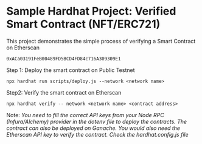 # Sample Hardhat Project: Verified Smart Contract (NFT/ERC721)

This project demonstrates the simple process of verifying a Smart Contract on Etherscan
```shell
0xACa03191FeB00489FD5BCD4FD84c716A309309E1
```

Step 1:
Deploy the smart contract on Public Testnet
```shell
npx hardhat run scripts/deploy.js --network <network name>
```

Step2:
Verify the smart contract on Etherscan
```shell
npx hardhat verify -- network <network name> <contract address>
```

Note:
*You need to fill the correct API keys from your Node RPC (Infura/Alchemy) provider in the dotenv file to deploy the contracts. The contract can also be deployed on Ganache.
You would also need the Etherscan API key to verify the contract. 
Check the hardhat.config.js file*

